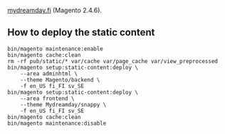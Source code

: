 [mydreamday.fi](https://mydreamday.fi) (Magento 2.4.6).

## How to deploy the static content
```
bin/magento maintenance:enable
bin/magento cache:clean
rm -rf pub/static/* var/cache var/page_cache var/view_preprocessed
bin/magento setup:static-content:deploy \
	--area adminhtml \
	--theme Magento/backend \
	-f en_US fi_FI sv_SE
bin/magento setup:static-content:deploy \
	--area frontend \
	--theme Mydreamday/snappy \
	-f en_US fi_FI sv_SE
bin/magento cache:clean
bin/magento maintenance:disable
```
